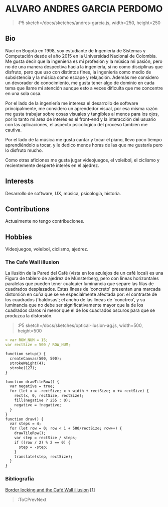 # ALVARO ANDRES GARCIA PERDOMO

> :P5 sketch=/docs/sketches/andres-garcia.js, width=250, height=250

## Bio

Nací en Bogotá en 1998, soy estudiante de Ingeniería de Sistemas y Computación desde el año 2015 en la Universidad Nacional de Colombia. Me gusta decir que la ingeniería es mi profesión y la música mi pasión, pero no de una manera despectiva hacia la ingeniería, si no como disciplinas que disfruto, pero que uso con distintos fines, la ingeniería como medio de subsistencia y la música como escape y relajación. Además me considero un devorador de conocimiento, me gusta tener algo de dominio en cada tema que llame mi atención aunque esto a veces dificulta que me concentre en una sola cosa.

Por el lado de la ingeniería me interesa el desarrollo de software principalmente, me considero un aprendedor visual, por esa misma razón me gusta trabajar sobre cosas visuales y tangibles al menos para los ojos, por lo tanto mi area de interés es el front-end y la interacción del usuario con las aplicaciones, el aspecto psicológico del proceso tambien me cautiva.

Por el lado de la música me gusta cantar y tocar el piano, llevo poco tiempo aprendiéndolo a tocar, y le dedico menos horas de las que me gustaría pero lo disfruto mucho.

Como otras aficiones me gusta jugar videojuegos, el voleibol, el ciclismo y recientemente desperté interés en el ajedrez.

## Interests

Desarrollo de software, UX, música, psicología, historia.

## Contributions

Actualmente no tengo contribuciones.

## Hobbies

Videojuegos, voleibol, ciclismo, ajedrez.

### The Cafe Wall illusion

La ilusión de la Pared del Café (vista en los azulejos de un café local) es una Figura de tablero de ajedrez de Münsterberg, pero con líneas horizontales paralelas que pueden tener cualquier luminancia que separe las filas de cuadrados desplazados. Estas líneas de 'concreto' presentan una marcada distorsión en cuña que se ve especialmente afectada por: el contraste de los cuadrados ('baldosas'; el ancho de las líneas de 'conctreo', y su luminancia que no debe ser significativamente mayor que la de los cuadrados claros ni menor que el de los cuadrados oscuros para que se produzca la distorsión.

> :P5 sketch=/docs/sketches/optical-ilusion-ag.js, width=500, height=500

```md
> var ROW_NUM = 15;
var rectSize = 500 / ROW_NUM;

function setup() {
  createCanvas(500, 500);
  strokeWeight(4);
  stroke(127);
}

function drawTileRow() {
  var negative = true;
  for (let x = -rectSize; x < width + rectSize; x += rectSize) {
    rect(x, 0, rectSize, rectSize);
    fill(negative ? 255 : 0);
    negative = !negative;
  }
}
function draw() {
  var steps = 4;
  for (let row = 0; row < 1 + 500/rectSize; row++) {
    drawTileRow();
    var step = rectSize / steps;
    if ((row / 2) % 2 == 0) {
      step = -step;
    }
    translate(step, rectSize);
  }
}

```

### Bibliografía

[Border locking and the Café Wall illusion](http://www.richardgregory.org/papers/cafe_wall/cafe-wall.pdf) [1]

> :ToCPrevNext
